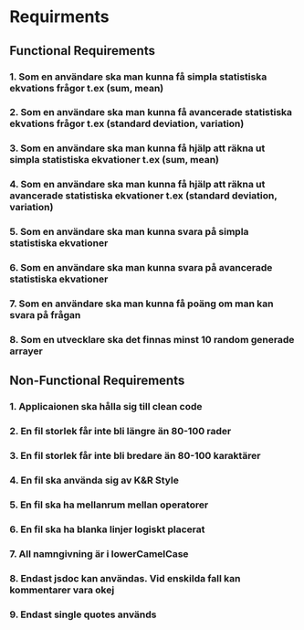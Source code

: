# Requirments

## Functional Requirements

### 1. Som en användare ska man kunna få simpla statistiska ekvations frågor t.ex (sum, mean)
### 2. Som en användare ska man kunna få avancerade statistiska ekvations frågor t.ex (standard deviation, variation)
### 3. Som en användare ska man kunna få hjälp att räkna ut simpla statistiska ekvationer t.ex (sum, mean)
### 4. Som en användare ska man kunna få hjälp att räkna ut avancerade statistiska ekvationer t.ex (standard deviation, variation)
### 5. Som en användare ska man kunna svara på simpla statistiska ekvationer
### 6. Som en användare ska man kunna svara på avancerade statistiska ekvationer
### 7. Som en användare ska man kunna få poäng om man kan svara på frågan
### 8. Som en utvecklare ska det finnas minst 10 random generade arrayer

## Non-Functional Requirements

### 1. Applicaionen ska hålla sig till clean code
### 2. En fil storlek får inte bli längre än 80-100 rader
### 3. En fil storlek får inte bli bredare än 80-100 karaktärer
### 4. En fil ska använda sig av K&R Style
### 5. En fil ska ha mellanrum mellan operatorer
### 6. En fil ska ha blanka linjer logiskt placerat
### 7. All namngivning är i lowerCamelCase
### 8. Endast jsdoc kan användas. Vid enskilda fall kan kommentarer vara okej
### 9. Endast single quotes används